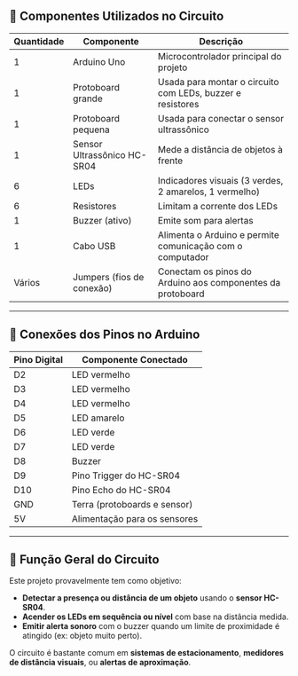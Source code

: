 ## 🧰 Componentes Utilizados no Circuito

| Quantidade | Componente                     | Descrição                                                                 |
|------------|--------------------------------|---------------------------------------------------------------------------|
| 1          | Arduino Uno                    | Microcontrolador principal do projeto                                     |
| 1          | Protoboard grande              | Usada para montar o circuito com LEDs, buzzer e resistores                |
| 1          | Protoboard pequena             | Usada para conectar o sensor ultrassônico                                 |
| 1          | Sensor Ultrassônico HC-SR04    | Mede a distância de objetos à frente                                      |
| 6          | LEDs                           | Indicadores visuais (3 verdes, 2 amarelos, 1 vermelho)                    |
| 6          | Resistores                     | Limitam a corrente dos LEDs                                               |
| 1          | Buzzer (ativo)                 | Emite som para alertas                                                    |
| 1          | Cabo USB                       | Alimenta o Arduino e permite comunicação com o computador                 |
| Vários     | Jumpers (fios de conexão)      | Conectam os pinos do Arduino aos componentes da protoboard                |

---

## 🔌 Conexões dos Pinos no Arduino

| Pino Digital | Componente Conectado      |
|--------------|----------------------------|
| D2           | LED vermelho               |
| D3           | LED vermelho               |
| D4           | LED vermelho               |
| D5           | LED amarelo                |
| D6           | LED verde                  |
| D7           | LED verde                  |
| D8           | Buzzer                     |
| D9           | Pino Trigger do HC-SR04    |
| D10          | Pino Echo do HC-SR04       |
| GND          | Terra (protoboards e sensor) |
| 5V           | Alimentação para os sensores |

---

## 🧠 Função Geral do Circuito

Este projeto provavelmente tem como objetivo:

- **Detectar a presença ou distância de um objeto** usando o **sensor HC-SR04**.
- **Acender os LEDs em sequência ou nível** com base na distância medida.
- **Emitir alerta sonoro** com o buzzer quando um limite de proximidade é atingido (ex: objeto muito perto).

O circuito é bastante comum em **sistemas de estacionamento**, **medidores de distância visuais**, ou **alertas de aproximação**.


